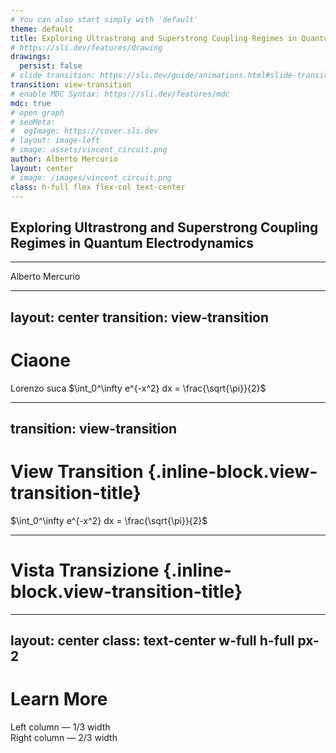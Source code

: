 ```yaml
---
# You can also start simply with 'default'
theme: default
title: Exploring Ultrastrong and Superstrong Coupling Regimes in Quantum Electrodynamics
# https://sli.dev/features/drawing
drawings:
  persist: false
# slide transition: https://sli.dev/guide/animations.html#slide-transitions
transition: view-transition
# enable MDC Syntax: https://sli.dev/features/mdc
mdc: true
# open graph
# seoMeta:
#  ogImage: https://cover.sli.dev
# layout: image-left
# image: assets/vincent_circuit.png
author: Alberto Mercurio
layout: center
# image: /images/vincent_circuit.png
class: h-full flex flex-col text-center
---
```

## **Exploring Ultrastrong and Superstrong Coupling Regimes in Quantum Electrodynamics**

<hr class="w-full my-6 border-epfl" />

Alberto Mercurio

<!-- Put BohrAtom component in the bottom-right -->
<div class="absolute bottom-0 right-0 mr-16 mb-4 flex items-center gap-x-2">
<CavityMirror />
<BohrAtom view-transition-name="atomello" :size=150 />
<CavityMirror class="rotate-180" />
</div>

---
layout: center
transition: view-transition
---

# Ciaone

Lorenzo suca <span view-transition-name="equation">$\int_0^\infty e^{-x^2} dx = \frac{\sqrt{\pi}}{2}$</span>

<BohrAtom view-transition-name="atomello" />


---
transition: view-transition
---

# View Transition {.inline-block.view-transition-title}

<div view-transition-name="shared-box" class="bg-red-500 w-32 h-32"></div>

<span view-transition-name="equation">$\int_0^\infty e^{-x^2} dx = \frac{\sqrt{\pi}}{2}$</span>

<BohrAtom view-transition-name="atomello" />


---

# Vista Transizione {.inline-block.view-transition-title}

<div view-transition-name="shared-box" class="bg-blue-500 w-64 h-64"></div>

---
layout: center
class: text-center w-full h-full px-2
---

# Learn More

<div class="w-full grid grid-cols-3 gap-4">
  <div class="col-span-1 bg-gray-100 p-4">
    Left column — 1/3 width
  </div>
  <div class="col-span-2 bg-gray-200 p-4">
    Right column — 2/3 width
  </div>
</div>
